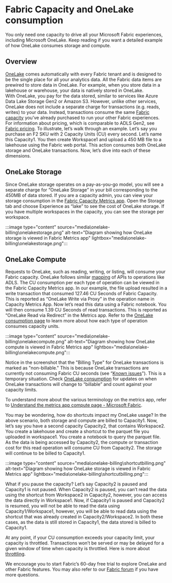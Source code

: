 # Fabric Capacity and OneLake consumption

You only need one capacity to drive all your Microsoft Fabric experiences, including Microsoft OneLake.  Keep reading if you want a detailed example of how OneLake consumes storage and compute.

## Overview 

[OneLake](https://learn.microsoft.com/en-us/fabric/onelake/onelake-overview) comes automatically with every Fabric tenant and is designed to be the single place for all your analytics data. All the Fabric data items are prewired to store data in OneLake.  For example, when you store data in a lakehouse or warehouse, your data is natively stored in OneLake.  
With OneLake, you pay for the data stored, similar to services like Azure Data Lake Storage Gen2 or Amazon S3.  However, unlike other services, OneLake does not include a separate charge for transactions (e.g. reads, writes) to your data.  Instead, transactions consume the same [Fabric capacity](https://learn.microsoft.com/en-us/fabric/enterprise/licenses) you’ve already purchased to run your other Fabric experiences.  For information about pricing, which is comparable to ADLS Gen2, see [Fabric pricing](https://azure.microsoft.com/pricing/details/microsoft-fabric/).
To illustrate, let’s walk through an example.  Let’s say you purchase an F2 SKU with 2 Capacity Units (CU) every second. Let’s name this Capacity1. You then create Workspace1 and upload a 450 MB file to a lakehouse using the Fabric web portal.  This action consumes both OneLake storage and OneLake transactions.  Now, let’s dive into each of these dimensions.

## OneLake Storage
Since OneLake storage operates on a pay-as-you-go model, you will see a separate charge for “OneLake Storage” in your bill corresponding to the 450MB of data stored.
If you are a capacity admin, you can view your storage consumption in the [Fabric Capacity Metrics app](https://learn.microsoft.com/en-us/fabric/enterprise/metrics-app-storage-page). Open the Storage tab and choose Experience as “lake” to see the cost of OneLake storage. If you have multiple workspaces in the capacity, you can see the storage per workspace.
 
 :::image type="content" source="media\onelake-billing\onelakestorage.png" alt-text="Diagram showing how OneLake storage is viewed in Fabric Metrics app" lightbox="media\onelake-billing\onelakestorage.png":::

 ## OneLake Compute
Requests to OneLake, such as reading, writing, or listing, will consume your Fabric capacity. OneLake follows similar [mapping](https://learn.microsoft.com/en-us/azure/storage/blobs/map-rest-apis-transaction-categories) of APIs to operations like ADLS. The CU consumption per each type of operation can be viewed in the Fabric Capacity Metrics app.  In our example, the file upload resulted in a write transaction that consumed 127.46 CU Seconds of Fabric Capacity. This is reported as “OneLake Write via Proxy” in the operation name in Capacity Metrics App.
Now let’s read this data using a Fabric notebook.  You will then consume 1.39 CU Seconds of read transactions. This is reported as “OneLake Read via Redirect” in the Metrics app.
Refer to the [OneLake consumption page](https://learn.microsoft.com/en-us/fabric/onelake/onelake-consumption) to learn more about how each type of operation consumes capacity units.
 
 :::image type="content" source="media\onelake-billing\onelakecompute.png" alt-text="Diagram showing how OneLake compute is viewed in Fabric Metrics app" lightbox="media\onelake-billing\onelakecompute.png":::

Notice in the screenshot that the "Billing Type" for OneLake transactions is marked as "non-billable." This is because OneLake transactions are currently not consuming Fabric CU seconds (see “[Known issues](https://learn.microsoft.com/en-us/fabric/get-started/known-issues/known-issue-553-onelake-compute-transactions-not-reported-metrics-app?wt.mc_id=fabric_inproduct_knownissues)"). This is a temporary situation.  Check [OneLake consumption](https://learn.microsoft.com/en-us/fabric/onelake/onelake-consumption) for updates on when OneLake transactions will change to “billable” and count against your capacity limits.

To understand more about the various terminology on the metrics app, refer to [Understand the metrics app compute page - Microsoft Fabric](https://learn.microsoft.com/en-us/fabric/enterprise/metrics-app-compute-page).

You may be wondering, how do shortcuts impact my OneLake usage? In the above scenario, both storage and compute are billed to Capacity1. Now, let’s say you have a second capacity Capacity2, that contains Workspace2. You create a lakehouse and create a shortcut to the parquet file you uploaded in workspace1. You create a notebook to query the parquet file. As the data is being accessed by Capacity2, the compute or transaction cost for this read operation will consume CU from Capacity2. The storage will continue to be billed to Capacity1. 
 
:::image type="content" source="media\onelake-billing\shortcutbilling.png" alt-text="Diagram showing how OneLake storage is viewed in Fabric Metrics app" lightbox="media\onelake-billing\shortcutbilling.png":::

What if you pause the capacity? Let’s say Capacity2 is paused and Capacity1 is not paused. When Capacity2 is paused, you can’t read the data using the shortcut from Workspace2 in Capacity2, however, you can access the data directly in Workspace1. Now, if Capacity1 is paused and Capacity2 is resumed, you will not be able to read the data using Capacity1/Workspace1, however, you will be able to read data using the shortcut that was already created in Capacity2/Workspace2. In both these cases, as the data is still stored in Capacity1, the data stored is billed to Capacity1.

At any point, if your CU consumption exceeds your capacity limit, your capacity is throttled. Transactions won’t be served or may be delayed for a given window of time when capacity is throttled. Here is more about [throttling](https://learn.microsoft.com/en-us/fabric/enterprise/throttling).

We encourage you to start Fabric’s 60-day free trial to explore OneLake and other Fabric features. You may also refer to our [Fabric forum](https://community.fabric.microsoft.com/t5/Forums/ct-p/ac_forums) if you have more questions.
